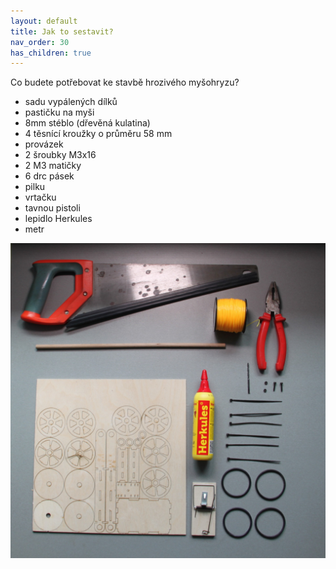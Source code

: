 ```yaml
---
layout: default
title: Jak to sestavit?
nav_order: 30
has_children: true
---
```


Co budete potřebovat ke stavbě hrozivého myšohryzu?
- sadu vypálených dílků
- pastičku na myši
- 8mm stéblo (dřevěná kulatina)
- 4 těsnící kroužky o průměru 58 mm
- provázek
- 2 šroubky M3x16
- 2 M3 matičky
- 6 drc pásek
- pilku
- vrtačku
- tavnou pistoli
- lepidlo Herkules
- metr

![](/img/guide/00_BUDE_POTREBA.JPG)

